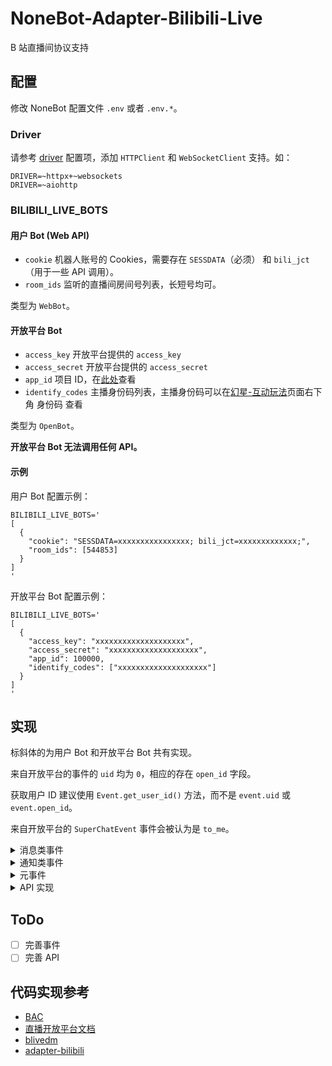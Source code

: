 # NoneBot-Adapter-Bilibili-Live

B 站直播间协议支持

## 配置

修改 NoneBot 配置文件 `.env` 或者 `.env.*`。

### Driver

请参考 [driver](https://nonebot.dev/docs/appendices/config#driver) 配置项，添加 `HTTPClient` 和 `WebSocketClient` 支持。如：

```dotenv
DRIVER=~httpx+~websockets
DRIVER=~aiohttp
```

### BILIBILI_LIVE_BOTS

#### 用户 Bot (Web API)

- `cookie` 机器人账号的 Cookies，需要存在 `SESSDATA`（必须） 和 `bili_jct`（用于一些 API 调用）。
- `room_ids` 监听的直播间房间号列表，长短号均可。

类型为 `WebBot`。

#### 开放平台 Bot

- `access_key` 开放平台提供的 `access_key`
- `access_secret` 开放平台提供的 `access_secret`
- `app_id` 项目 ID，在[此处](https://open-live.bilibili.com/open-manage)查看
- `identify_codes` 主播身份码列表，主播身份码可以在[幻星-互动玩法](https://play-live.bilibili.com)页面右下角 身份码 查看

类型为 `OpenBot`。

__开放平台 Bot 无法调用任何 API。__

#### 示例

用户 Bot 配置示例：

```dotenv
BILIBILI_LIVE_BOTS='
[
  {
    "cookie": "SESSDATA=xxxxxxxxxxxxxxxx; bili_jct=xxxxxxxxxxxxx;",
    "room_ids": [544853]
  }
]
'
```

开放平台 Bot 配置示例：

```dotenv
BILIBILI_LIVE_BOTS='
[
  {
    "access_key": "xxxxxxxxxxxxxxxxxxxx",
    "access_secret": "xxxxxxxxxxxxxxxxxxxx",
    "app_id": 100000,
    "identify_codes": ["xxxxxxxxxxxxxxxxxxxx"]
  }
]
'
```

## 实现

标斜体的为用户 Bot 和开放平台 Bot 共有实现。

来自开放平台的事件的 `uid` 均为 `0`，相应的存在 `open_id` 字段。

获取用户 ID 建议使用 `Event.get_user_id()` 方法，而不是 `event.uid` 或 `event.open_id`。

来自开放平台的 `SuperChatEvent` 事件会被认为是 `to_me`。

<details>
<summary>消息类事件</summary>

- _`DanmakuEvent` 弹幕消息_
- _`SuperChatEvent` 醒目留言_

</details>

<details>
<summary>通知类事件</summary>

### 用户互动

- _`UserEnterEvent` 用户进入直播间_
- `UserFollowEvent` 用户关注主播
- `UserShareEvent` 用户分享直播间

### 礼物相关

- _`SendGiftEvent` 送礼_
- _`GuardBuyEvent` 上舰通知_
- `GuardBuyToastEvent` 用户庆祝消息
- `SpecialGiftEvent` 特殊礼物
- `GiftStarProcessEvent` 礼物星球点亮

### 直播状态

- `LiveStartEvent` 直播开始
- `OnlineRankEvent` 高能榜更新
- `OnlineRankCountEvent` 高能用户数量
- `OnlineRankTopEvent` 到达直播间高能榜前三名
- `LikeInfoUpdateEvent` 点赞数更新
- `WatchedChangeEvent` 看过人数
- `StopLiveRoomListEvent` 下播的直播间

</details>

<details>
<summary>元事件</summary>

- _`HeartbeatEvent` 心跳包，包含人气值_
- `LIVE_OPEN_PLATFORM_INTERACTION_END` 开放平台互动结束事件。此事件不会进入 NoneBot 事件处理流程，会由适配器自行捕获。

</details>

<details>
<summary>API 实现</summary>

__API 仅限用户 Bot。__

### 弹幕发送

- `send_danmaku()` 发送弹幕消息

### 直播间信息

- `get_room_info()` 获取直播间详细信息
- `get_user_room_status()` 获取用户对应的直播间状态
- `get_master_info()` 获取主播信息

### 用户管理

- `add_silent_user()` 禁言观众
- `get_silent_user_list()` 查询直播间禁言列表
- `del_silent_user()` 解除禁言

</details>

## ToDo

- [ ] 完善事件
- [ ] 完善 API

## 代码实现参考

- [BAC](https://github.com/SocialSisterYi/bilibili-API-collect)
- [直播开放平台文档](https://open-live.bilibili.com/document)
- [blivedm](https://github.com/xfgryujk/blivedm)
- [adapter-bilibili](https://github.com/wwweww/adapter-bilibili)
